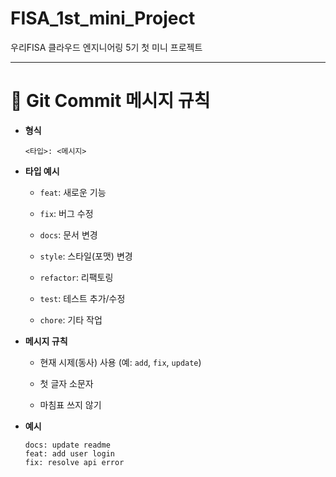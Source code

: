 # FISA_1st_mini_Project

우리FISA 클라우드 엔지니어링 5기 첫 미니 프로젝트



---

# 📝 Git Commit 메시지 규칙

- **형식**
  
  ```
  <타입>: <메시지>
  ```

- **타입 예시**
  
  - `feat`: 새로운 기능
  
  - `fix`: 버그 수정
  
  - `docs`: 문서 변경
  
  - `style`: 스타일(포맷) 변경
  
  - `refactor`: 리팩토링
  
  - `test`: 테스트 추가/수정
  
  - `chore`: 기타 작업

- **메시지 규칙**
  
  - 현재 시제(동사) 사용 (예: `add`, `fix`, `update`)
  
  - 첫 글자 소문자
  
  - 마침표 쓰지 않기

- **예시**
  
  ```
  docs: update readme
  feat: add user login
  fix: resolve api error
  ```
